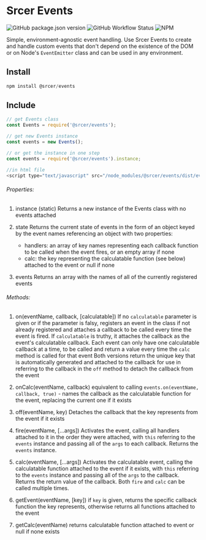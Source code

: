 # Srcer Events

![GitHub package.json version](https://img.shields.io/github/package-json/v/srcer/events?style=plastic)
![GitHub Workflow Status](https://img.shields.io/github/workflow/status/srcer/events/Build?style=plastic)
![NPM](https://img.shields.io/npm/l/@srcer/events?style=plastic)

Simple, environment-agnostic event handling. Use Srcer Events to create and handle custom events that don't depend on the existence of the DOM or on Node's `EventEmitter` class and can be used in any environment.

Install
-------
```javascript
npm install @srcer/events
```

Include
-------
```javascript
// get Events class
const Events = require('@srcer/events');

// get new Events instance
const events = new Events();

// or get the instance in one step
const events = require('@srcer/events').instance;

//in html file
<script type="text/javascript" src="/node_modules/@srcer/events/dist/events.min.js"></script>

```

###### Properties:

1. instance (static)
   Returns a new instance of the Events class with no events attached
   
2. state
   Returns the current state of events in the form of an object keyed by 
   the event names referencing an object with two properties:
   * handlers: an array of key names representing each callback function to be called when the event fires, or an empty array if none
   * calc: the key representing the calculatable function (see below) attached to the event or null if none
    
3. events
   Returns an array with the names of all of the currently registered events
   
###### Methods:

1. on(eventName, callback, [calculatable])
   If no `calculatable` parameter is given or if the parameter is falsy, registers an event in the class if not already 
   registered and attaches a callback to be called every time the event is fired. 
   If `calculatable` is truthy, it attaches the callback as the event's calculatable callback. Each event can only have 
   one calculatable callback at a time, to be called and return a value every time the `calc` method is called for that event
   Both versions return the unique key that is automatically generated and attached to the callback for use in referring to the
   callback in the `off` method to detach the callback from the event

2. onCalc(eventName, callback)
   equivalent to calling `events.on(eventName, callback, true)` - names the callback as the calculatable function for the event, 
   replacing the current one if it exists
   
3. off(eventName, key)
   Detaches the callback that the key represents from the event if it exists
   
4. fire(eventName, [...args])
   Activates the event, calling all handlers attached to it in the order they were attached, with `this` referring
   to the `events` instance and passing all of the `args` to each callback. Returns the `events` instance.
   
5. calc(eventName, [...args])
   Activates the calculatable event, calling the calculatable function attached to the event if it exists, with `this` 
   referring to the `events` instance and passing all of the `args` to the callback. Returns the return value of the callback.
   Both `fire` and `calc` can be called multiple times.
   
6. getEvent(eventName, [key])
   if `key` is given, returns the specific callback function the key represents, otherwise returns all functions attached to the event
   
7. getCalc(eventName)
   returns calculatable function attached to event or null if none exists



